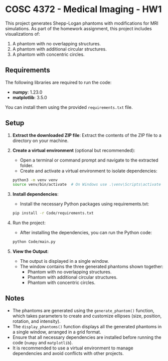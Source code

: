 # COSC 4372 - Medical Imaging - HW1

This project generates Shepp-Logan phantoms with modifications for MRI simulations. As part of the homework assignment, this project includes visualizations of:
1. A phantom with no overlapping structures.
2. A phantom with additional circular structures.
3. A phantom with concentric circles.

## Requirements

The following libraries are required to run the code:

- **numpy**: 1.23.0
- **matplotlib**: 3.5.0

You can install them using the provided `requirements.txt` file.

## Setup

1. **Extract the downloaded ZIP file**:
   Extract the contents of the ZIP file to a directory on your machine.

2. **Create a virtual environment** (optional but recommended):

   - Open a terminal or command prompt and navigate to the extracted folder.
   - Create and activate a virtual environment to isolate dependencies:

   ```bash
   python3 -m venv venv
   source venv/bin/activate  # On Windows use .\venv\Scripts\activate
   ```

3. **Install dependencies**:

    - Install the necessary Python packages using requirements.txt:

    ```bash
    pip install -r Code/requirements.txt
    ```

4. Run the project:

    - After installing the dependencies, you can run the Python code:

    ```bash
    python Code/main.py
    ```

5. **View the Output**:

    - The output is displayed in a single window.
    - The window contains the three generated phantoms shown together:
      - Phantom with no overlapping structures.
      - Phantom with additional circular structures.
      - Phantom with concentric circles.

## Notes

- The phantoms are generated using the `generate_phantom()` function, which takes parameters to create and customize ellipses (size, position, rotation, and intensity).
- The `display_phantoms()` function displays all the generated phantoms in a single window, arranged in a grid format.
- Ensure that all necessary dependencies are installed before running the code (`numpy` and `matplotlib`).
- It is recommended to use a virtual environment to manage dependencies and avoid conflicts with other projects.
